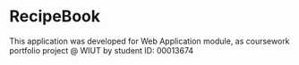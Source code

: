 # RecipeBook
This application was developed for Web
Application module, as coursework portfolio project @ WIUT by student ID: 00013674 
